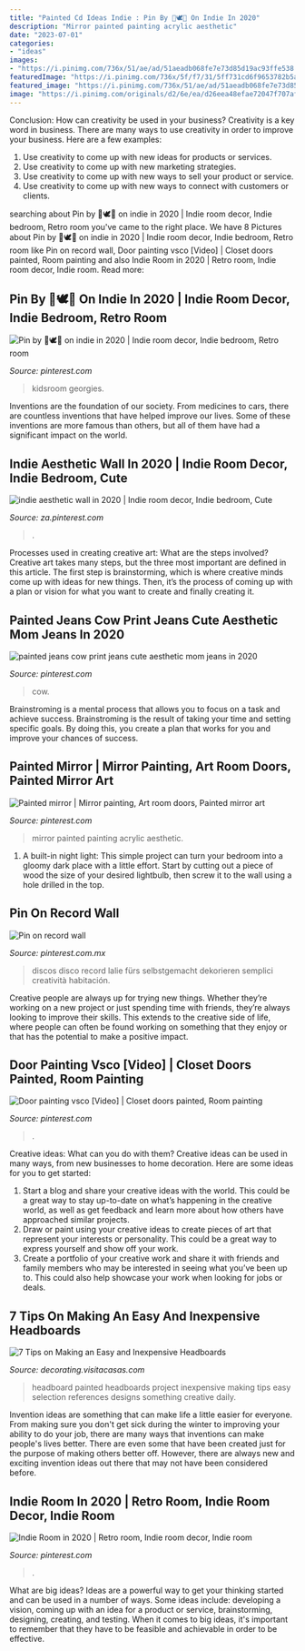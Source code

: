 ```yaml
---
title: "Painted Cd Ideas Indie : Pin By 🥥🕊🏹 On Indie In 2020"
description: "Mirror painted painting acrylic aesthetic"
date: "2023-07-01"
categories:
- "ideas"
images:
- "https://i.pinimg.com/736x/51/ae/ad/51aeadb068fe7e73d85d19ac93ffe538.jpg"
featuredImage: "https://i.pinimg.com/736x/5f/f7/31/5ff731cd6f9653782b5a5c0be40c71ae.jpg"
featured_image: "https://i.pinimg.com/736x/51/ae/ad/51aeadb068fe7e73d85d19ac93ffe538.jpg"
image: "https://i.pinimg.com/originals/d2/6e/ea/d26eea48efae72047f707afc51fadb25.jpg"
---
```



Conclusion: How can creativity be used in your business?
Creativity is a key word in business. There are many ways to use creativity in order to improve your business. Here are a few examples:
1. Use creativity to come up with new ideas for products or services.
2. Use creativity to come up with new marketing strategies.
3. Use creativity to come up with new ways to sell your product or service.
4. Use creativity to come up with new ways to connect with customers or clients.

	

		
searching about Pin by 🥥🕊🏹 on indie in 2020 | Indie room decor, Indie bedroom, Retro room you've came to the right place. We have 8 Pictures about Pin by 🥥🕊🏹 on indie in 2020 | Indie room decor, Indie bedroom, Retro room like Pin on record wall, Door painting vsco [Video] | Closet doors painted, Room painting and also Indie Room in 2020 | Retro room, Indie room decor, Indie room. Read more:
		
    
## Pin By 🥥🕊🏹 On Indie In 2020 | Indie Room Decor, Indie Bedroom, Retro Room

<img loading=lazy src="https://i.pinimg.com/736x/51/ae/ad/51aeadb068fe7e73d85d19ac93ffe538.jpg" onerror="this.onerror=null;this.src='https://tse3.mm.bing.net/th?id=OIP.NsBM1nVpekMqoMryL6KeiAHaNK&amp;pid=15.1';" alt="Pin by 🥥🕊🏹 on indie in 2020 | Indie room decor, Indie bedroom, Retro room">

_Source: pinterest.com_

>kidsroom georgies. 

	

Inventions are the foundation of our society. From medicines to cars, there are countless inventions that have helped improve our lives. Some of these inventions are more famous than others, but all of them have had a significant impact on the world.

    
## Indie Aesthetic Wall In 2020 | Indie Room Decor, Indie Bedroom, Cute

<img loading=lazy src="https://i.pinimg.com/736x/d6/5c/36/d65c36555bcca948543563707386e595.jpg" onerror="this.onerror=null;this.src='https://tse1.mm.bing.net/th?id=OIP.DTXtJZurT3uvc2We5OsDKwHaJ3&amp;pid=15.1';" alt="indie aesthetic wall in 2020 | Indie room decor, Indie bedroom, Cute">

_Source: za.pinterest.com_

>. 

	

Processes used in creating creative art: What are the steps involved?
Creative art takes many steps, but the three most important are defined in this article. The first step is brainstorming, which is where creative minds come up with ideas for new things. Then, it’s the process of coming up with a plan or vision for what you want to create and finally creating it.

    
## Painted Jeans Cow Print Jeans Cute Aesthetic Mom Jeans In 2020

<img loading=lazy src="https://i.pinimg.com/originals/d2/6e/ea/d26eea48efae72047f707afc51fadb25.jpg" onerror="this.onerror=null;this.src='https://tse3.mm.bing.net/th?id=OIP.r1TwGz5ND7ou6aoUwqIqvwHaJ4&amp;pid=15.1';" alt="painted jeans cow print jeans cute aesthetic mom jeans in 2020">

_Source: pinterest.com_

>cow. 

	

Brainstroming is a mental process that allows you to focus on a task and achieve success. Brainstroming is the result of taking your time and setting specific goals. By doing this, you create a plan that works for you and improve your chances of success.

    
## Painted Mirror | Mirror Painting, Art Room Doors, Painted Mirror Art

<img loading=lazy src="https://i.pinimg.com/736x/38/cc/79/38cc795a98b11c5cb900bd29d219d758.jpg" onerror="this.onerror=null;this.src='https://tse3.mm.bing.net/th?id=OIP.wUXwLITiMKeBaYoyelBllQHaNK&amp;pid=15.1';" alt="Painted mirror | Mirror painting, Art room doors, Painted mirror art">

_Source: pinterest.com_

>mirror painted painting acrylic aesthetic. 

	

1. A built-in night light: This simple project can turn your bedroom into a gloomy dark place with a little effort. Start by cutting out a piece of wood the size of your desired lightbulb, then screw it to the wall using a hole drilled in the top.

    
## Pin On Record Wall

<img loading=lazy src="https://i.pinimg.com/736x/5f/f7/31/5ff731cd6f9653782b5a5c0be40c71ae.jpg" onerror="this.onerror=null;this.src='https://tse2.mm.bing.net/th?id=OIP.yNcDj6p3j7qsJZZp38zhvwHaJ3&amp;pid=15.1';" alt="Pin on record wall">

_Source: pinterest.com.mx_

>discos disco record lalie fürs selbstgemacht dekorieren semplici creatività habitación. 

	

Creative people are always up for trying new things. Whether they’re working on a new project or just spending time with friends, they’re always looking to improve their skills. This extends to the creative side of life, where people can often be found working on something that they enjoy or that has the potential to make a positive impact.

    
## Door Painting Vsco [Video] | Closet Doors Painted, Room Painting

<img loading=lazy src="https://i.pinimg.com/736x/2c/ad/52/2cad52459e4fe43fdd87f0f1879cff8d.jpg" onerror="this.onerror=null;this.src='https://tse2.mm.bing.net/th?id=OIP.8ZvJX186reRsE_bFirIl4AHaNK&amp;pid=15.1';" alt="Door painting vsco [Video] | Closet doors painted, Room painting">

_Source: pinterest.com_

>. 

	

Creative ideas: What can you do with them?
Creative ideas can be used in many ways, from new businesses to home decoration. Here are some ideas for you to get started: 
1. Start a blog and share your creative ideas with the world. This could be a great way to stay up-to-date on what’s happening in the creative world, as well as get feedback and learn more about how others have approached similar projects. 
2. Draw or paint using your creative ideas to create pieces of art that represent your interests or personality. This could be a great way to express yourself and show off your work. 
3. Create a portfolio of your creative work and share it with friends and family members who may be interested in seeing what you’ve been up to. This could also help showcase your work when looking for jobs or deals. 

    
## 7 Tips On Making An Easy And Inexpensive Headboards

<img loading=lazy src="http://decorating.visitacasas.com/wp-content/uploads/2009/07/HEADBOARDS-12.jpg" onerror="this.onerror=null;this.src='https://tse3.mm.bing.net/th?id=OIP.eXA9-NCXDPESZ5f8jlwbaAHaFj&amp;pid=15.1';" alt="7 Tips on Making an Easy and Inexpensive Headboards">

_Source: decorating.visitacasas.com_

>headboard painted headboards project inexpensive making tips easy selection references designs something creative daily. 

	

Invention ideas are something that can make life a little easier for everyone. From making sure you don't get sick during the winter to improving your ability to do your job, there are many ways that inventions can make people's lives better. There are even some that have been created just for the purpose of making others better off. However, there are always new and exciting invention ideas out there that may not have been considered before.

    
## Indie Room In 2020 | Retro Room, Indie Room Decor, Indie Room

<img loading=lazy src="https://i.pinimg.com/736x/24/7e/b6/247eb6ef2b23a6c2943a43b4fcb72b04.jpg" onerror="this.onerror=null;this.src='https://tse2.mm.bing.net/th?id=OIP.ywK-fmrWrfOFh-UH-PnIhQHaJ3&amp;pid=15.1';" alt="Indie Room in 2020 | Retro room, Indie room decor, Indie room">

_Source: pinterest.com_

>. 

	

What are big ideas?
Ideas are a powerful way to get your thinking started and can be used in a number of ways. Some ideas include: developing a vision, coming up with an idea for a product or service, brainstorming, designing, creating, and testing. When it comes to big ideas, it's important to remember that they have to be feasible and achievable in order to be effective.

